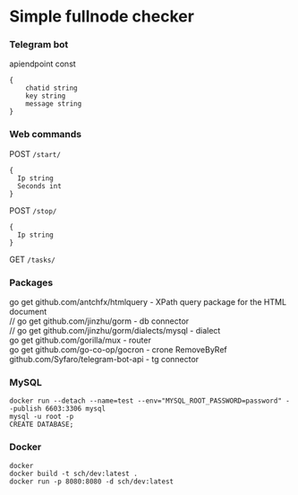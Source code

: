 # Simple fullnode checker

### Telegram bot
apiendpoint const
```
{
    chatid string
    key	string
    message string
}
```
### Web commands<br/>
POST `/start/`<br/>
```
{ 
  Ip string
  Seconds int
}
```
POST `/stop/`<br/>
```
{
  Ip string
}
```
GET `/tasks/`<br/>

### Packages<br/>
go get github.com/antchfx/htmlquery - XPath query package for the HTML document<br/>
// go get github.com/jinzhu/gorm - db connector<br/>
// go get github.com/jinzhu/gorm/dialects/mysql - dialect<br/>
go get github.com/gorilla/mux - router<br/>
go get github.com/go-co-op/gocron - crone RemoveByRef<br/>
github.com/Syfaro/telegram-bot-api - tg connector

### MySQL<br/>
```
docker run --detach --name=test --env="MYSQL_ROOT_PASSWORD=password" --publish 6603:3306 mysql
mysql -u root -p
CREATE DATABASE;
```
### Docker<br/>
```
docker
docker build -t sch/dev:latest .
docker run -p 8080:8080 -d sch/dev:latest
```
